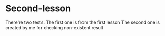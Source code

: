 # Second-lesson
There're two tests. 
The first one is from the first lesson
The second one is created by me for checking non-existent result